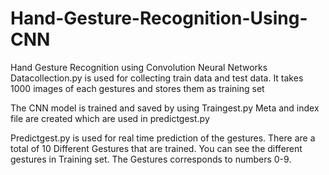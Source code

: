 # Hand-Gesture-Recognition-Using-CNN
Hand Gesture Recognition using Convolution Neural Networks
Datacollection.py is used for collecting train data and test data. 
It takes 1000 images of each gestures and stores them as training set

The CNN model is trained and saved by using Traingest.py
Meta and index file are created which are used in predictgest.py

Predictgest.py is used for real time prediction of the gestures.
There are a total of 10 Different Gestures that are trained.
You can see the different gestures in Training set.
The Gestures corresponds to numbers 0-9.
